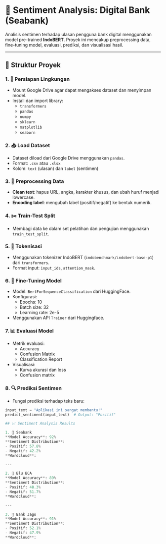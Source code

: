 # 🧠 Sentiment Analysis: Digital Bank (Seabank)

Analisis sentimen terhadap ulasan pengguna bank digital menggunakan model pre-trained **IndoBERT**. Proyek ini mencakup preprocessing data, fine-tuning model, evaluasi, prediksi, dan visualisasi hasil.

---

## 📁 Struktur Proyek

### 1. 🔧 Persiapan Lingkungan
- Mount Google Drive agar dapat mengakses dataset dan menyimpan model.
- Install dan import library:
  - `transformers`
  - `pandas`
  - `numpy`
  - `sklearn`
  - `matplotlib`
  - `seaborn`

### 2. 📥 Load Dataset
- Dataset diload dari Google Drive menggunakan `pandas`.
- Format: `.csv` atau `.xlsx`
- Kolom: `text` (ulasan) dan `label` (sentimen)

### 3. 🧹 Preprocessing Data
- **Clean text**: hapus URL, angka, karakter khusus, dan ubah huruf menjadi lowercase.
- **Encoding label**: mengubah label (positif/negatif) ke bentuk numerik.

### 4. ✂️ Train-Test Split
- Membagi data ke dalam set pelatihan dan pengujian menggunakan `train_test_split`.

### 5. 🧾 Tokenisasi
- Menggunakan tokenizer IndoBERT (`indobenchmark/indobert-base-p1`) dari `transformers`.
- Format input: `input_ids`, `attention_mask`.

### 6. 🧠 Fine-Tuning Model
- Model: `BertForSequenceClassification` dari HuggingFace.
- Konfigurasi:
  - Epochs: 10
  - Batch size: 32
  - Learning rate: 2e-5
- Menggunakan API `Trainer` dari Huggingface.

### 7. 📊 Evaluasi Model
- Metrik evaluasi:
  - Accuracy
  - Confusion Matrix
  - Classification Report
- Visualisasi:
  - Kurva akurasi dan loss
  - Confusion matrix

### 8. 🔍 Prediksi Sentimen
- Fungsi prediksi terhadap teks baru:
```python
input_text = "Aplikasi ini sangat membantu!"
predict_sentiment(input_text)  # Output: "Positif"

## 📈 Sentiment Analysis Results

1. 🏦 Seabank  
**Model Accuracy**: 92%  
**Sentiment Distribution**:  
- Positif: 57.8%  
- Negatif: 42.2%  
**Wordcloud**:  

---

2. 🏦 Blu BCA  
**Model Accuracy**: 89%  
**Sentiment Distribution**:  
- Positif: 48.3%  
- Negatif: 51.7%  
**Wordcloud**:  

---

3. 🏦 Bank Jago  
**Model Accuracy**: 91%  
**Sentiment Distribution**:  
- Positif: 52.1%  
- Negatif: 47.9%  
**Wordcloud**:  

